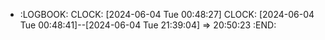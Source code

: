 - :LOGBOOK:
  CLOCK: [2024-06-04 Tue 00:48:27]
  CLOCK: [2024-06-04 Tue 00:48:41]--[2024-06-04 Tue 21:39:04] =>  20:50:23
  :END: